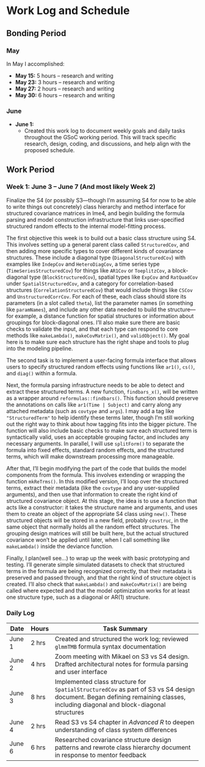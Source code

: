 # Work Log and Schedule

## Bonding Period

### May
In May I accomplished:

- **May 15:** 5 hours – research and writing  
- **May 23:** 3 hours – research and writing  
- **May 27:** 2 hours – research and writing  
- **May 30:** 6 hours – research and writing  

### June
- **June 1:**  
    - Created this work log to document weekly goals and daily tasks throughout the GSoC working period. This will track specific research, design, coding, and discussions, and help align with the proposed schedule.


## Work Period

### Week 1: June 3 – June 7 (And most likely Week 2)

 Finalize the S4 (or possibly S3—though I’m assuming S4 for now to be able to write things out concretely) class hierarchy and method interface for structured covariance matrices in lme4, and begin building the formula parsing and model construction infrastructure that links user-specified structured random effects to the internal model-fitting process.

The first objective this week is to build out a basic class structure using S4. This involves setting up a general parent class called `StructuredCov`, and then adding more specific types to cover different kinds of covariance structures. These include a diagonal type (`DiagonalStructuredCov`) with examples like `IndepCov` and `HeteroDiagCov`, a time series type (`TimeSeriesStructuredCov`) for things like `AR1Cov` or `ToeplitzCov`, a block-diagonal type (`BlockStructuredCov`), spatial types like `ExpCov` and `RatQuadCov` under `SpatialStructuredCov`, and a category for correlation-based structures (`CorrelationStructuredCov`) that would include things like `CSCov` and `UnstructuredCorrCov`. For each of these, each class should store its parameters (in a slot called `theta`), list the parameter names (in something like `paramNames`), and include any other data needed to build the structure—for example, a distance function for spatial structures or information about groupings for block-diagonal ones. I’ll also make sure there are basic checks to validate the input, and that each type can respond to core methods like `makeLambda()`, `makeCovMatrix()`, and `validObject()`. My goal here is to make sure each structure has the right shape and tools to plug into the modeling pipeline.


The second task is to implement a user-facing formula interface that allows users to specify structured random effects using functions like `ar1()`, `cs()`, and `diag()` within a formula. 

Next, the formula parsing infrastructure needs to be able to detect and extract these structured terms. A new function, `findbars_x()`, will be written as a wrapper around `reformulas::findbars()`. This function should preserve the annotations on calls like `ar1(Time | Subject)` and carry along any attached metadata (such as `covtype` and `args`). I may add a tag like `"StructuredTerm"` to help identify these terms later, though I’m still working out the right way to think about how tagging fits into the bigger picture. The function will also include basic checks to make sure each structured term is syntactically valid, uses an acceptable grouping factor, and includes any necessary arguments. In parallel, I will use `splitForm()` to separate the formula into fixed effects, standard random effects, and the structured terms, which will make downstream processing more manageable.

After that, I’ll begin modifying the part of the code that builds the model components from the formula. This involves extending or wrapping the function `mkReTrms()`. In this modified version, I’ll loop over the structured terms, extract their metadata (like the `covtype` and any user-supplied arguments), and then use that information to create the right kind of structured covariance object. At this stage, the idea is to use a function that acts like a constructor: it takes the structure name and arguments, and uses them to create an object of the appropriate S4 class using `new()`. These structured objects will be stored in a new field, probably `covstruc`, in the same object that normally holds all the random effect structures. The grouping design matrices will still be built here, but the actual structured covariance won’t be applied until later, when I call something like `makeLambda()` inside the deviance function.

Finally, I plan(well see...) to wrap up the week with basic prototyping and testing. I’ll generate simple simulated datasets to check that structured terms in the formula are being recognized correctly, that their metadata is preserved and passed through, and that the right kind of structure object is created. I’ll also check that `makeLambda()` and `makeCovMatrix()` are being called where expected and that the model optimization works for at least one structure type, such as a diagonal or AR(1) structure. 





### Daily Log
| Date   | Hours | Task Summary                                                                                                                                                                   |
| ------ | ----- | ------------------------------------------------------------------------------------------------------------------------------------------------------------------------------ |
| June 1 | 2 hrs | Created and structured the work log; reviewed `glmmTMB` formula syntax documentation                                                                                           |
| June 2 | 4 hrs | Zoom meeting with Mikael on S3 vs S4 design. Drafted architectural notes for formula parsing and user interface                                                                |
| June 3 | 8 hrs | Implemented class structure for `SpatialStructuredCov` as part of S3 vs S4 design document. Began defining remaining classes, including diagonal and block-diagonal structures |
| June 4 | 2 hrs | Read S3 vs S4 chapter in *Advanced R* to deepen understanding of class system differences                                                                                      |
| June 6 | 6 hrs | Researched covariance structure design patterns and rewrote class hierarchy document in response to mentor feedback                                                            |

